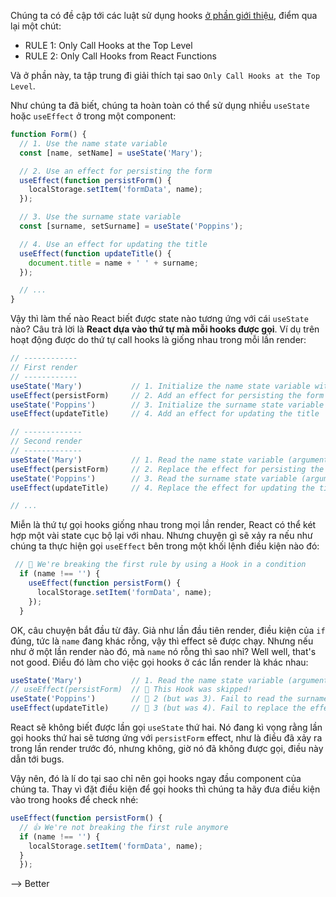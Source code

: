 Chúng ta có đề cập tới các luật sử dụng hooks [ở phần giới thiệu](./00-introduction.md#2-khi-nào-nên-sử-dụng-hooks), điểm qua lại một chút:
- RULE 1: Only Call Hooks at the Top Level
- RULE 2: Only Call Hooks from React Functions

Và ở phần này, ta tập trung đi giải thích tại sao ```Only Call Hooks at the Top Level```.

Như chúng ta đã biết, chúng ta hoàn toàn có thể sử dụng nhiều ```useState``` hoặc ```useEffect``` ở trong một component:

```javascript
function Form() {
  // 1. Use the name state variable
  const [name, setName] = useState('Mary');

  // 2. Use an effect for persisting the form
  useEffect(function persistForm() {
    localStorage.setItem('formData', name);
  });

  // 3. Use the surname state variable
  const [surname, setSurname] = useState('Poppins');

  // 4. Use an effect for updating the title
  useEffect(function updateTitle() {
    document.title = name + ' ' + surname;
  });

  // ...
}
```
Vậy thì làm thế nào React biết được state nào tương ứng với cái ```useState``` nào? Câu trả lời là <b>React dựa vào thứ tự mà mỗi hooks được gọi</b>. Ví dụ trên hoạt động được do thứ tự call hooks là giống nhau trong mỗi lần render:

```javascript
// ------------
// First render
// ------------
useState('Mary')           // 1. Initialize the name state variable with 'Mary'
useEffect(persistForm)     // 2. Add an effect for persisting the form
useState('Poppins')        // 3. Initialize the surname state variable with 'Poppins'
useEffect(updateTitle)     // 4. Add an effect for updating the title

// -------------
// Second render
// -------------
useState('Mary')           // 1. Read the name state variable (argument is ignored)
useEffect(persistForm)     // 2. Replace the effect for persisting the form
useState('Poppins')        // 3. Read the surname state variable (argument is ignored)
useEffect(updateTitle)     // 4. Replace the effect for updating the title

// ...
```
Miễn là thứ tự gọi hooks giống nhau trong mọi lần render, React có thể két hợp một vài state cục bộ lại với nhau. Nhưng chuyện gì sẽ xảy ra nếu như chúng ta thực hiện gọi ```useEffect``` bên trong một khối lệnh điều kiện nào đó:

```javascript
 // 🔴 We're breaking the first rule by using a Hook in a condition
  if (name !== '') {
    useEffect(function persistForm() {
      localStorage.setItem('formData', name);
    });
  }
```
OK, câu chuyện bắt đầu từ đây. Giả như lần đầu tiên render, điều kiện của ```if``` đúng, tức là ```name``` đang khác rỗng, vậy thì effect sẽ được chạy. Nhưng nếu như ở một lần render nào đó, mà ```name``` nó rỗng thì sao nhỉ? Well well, that's not good. Điều đó làm cho việc gọi hooks ở các lần render là khác nhau:

```javascript
useState('Mary')           // 1. Read the name state variable (argument is ignored)
// useEffect(persistForm)  // 🔴 This Hook was skipped!
useState('Poppins')        // 🔴 2 (but was 3). Fail to read the surname state variable
useEffect(updateTitle)     // 🔴 3 (but was 4). Fail to replace the effect
```

React sẽ không biết được lần gọi ```useState``` thứ hai. Nó đang kì vọng rằng lần gọi hooks thứ hai sẽ tương ứng với ```persistForm``` effect, như là điều đã xảy ra trong lần render trước đó, nhưng không, giờ nó đã không được gọi, điều này dẫn tới bugs.

Vậy nên, đó là lí do tại sao chỉ nên gọi hooks ngay đầu component của chúng ta. Thay vì đặt điều kiện để gọi hooks thì chúng ta hãy đưa điều kiện vào trong hooks để check nhé:

```javascript
useEffect(function persistForm() {
  // 👍 We're not breaking the first rule anymore
  if (name !== '') {
    localStorage.setItem('formData', name);
  }
  });
```
--> Better
